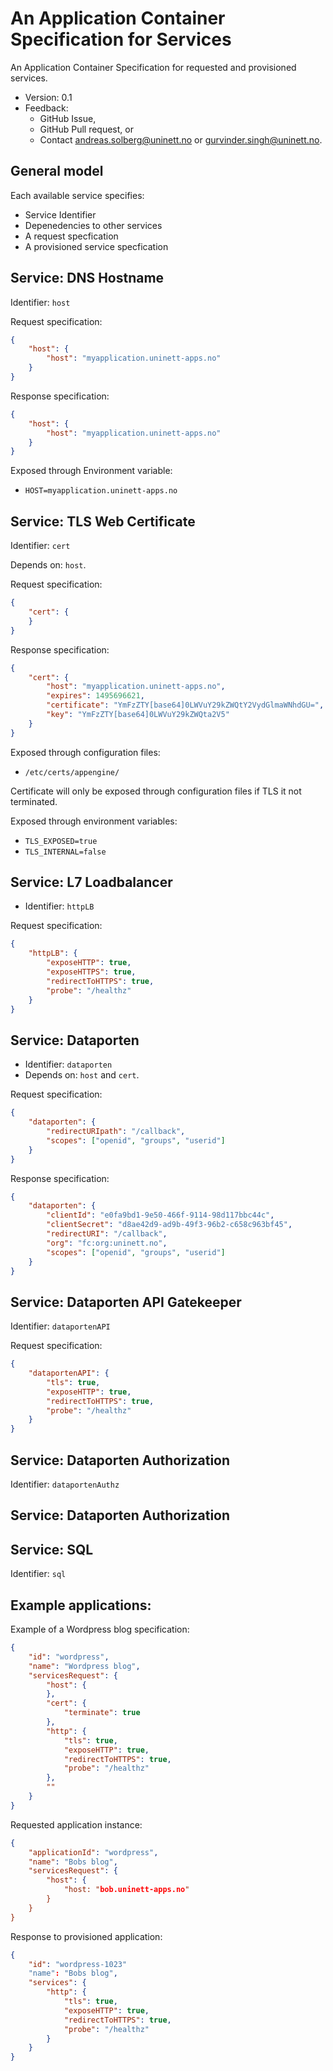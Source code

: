 # An Application Container Specification for Services

An Application Container Specification for requested and provisioned services.

* Version: 0.1
* Feedback: 
  * GitHub Issue,
  * GitHub Pull request, or 
  * Contact <andreas.solberg@uninett.no> or <gurvinder.singh@uninett.no>.



## General model

Each available service specifies:

* Service Identifier
* Depenedencies to other services
* A request specfication
* A provisioned service specfication



## Service: DNS Hostname

Identifier: `host`


Request specification:

```json
{
	"host": {
		"host": "myapplication.uninett-apps.no"		
	}
}
```


Response specification:

```json
{
	"host": {
		"host": "myapplication.uninett-apps.no"		
	}
}
```

Exposed through Environment variable:

* `HOST=myapplication.uninett-apps.no`


## Service: TLS Web Certificate

Identifier: `cert`

Depends on: `host`.

Request specification:

```json
{
	"cert": {
	}
}
```


Response specification:

```json
{
	"cert": {
		"host": "myapplication.uninett-apps.no",
		"expires": 1495696621,
		"certificate": "YmFzZTY[base64]0LWVuY29kZWQtY2VydGlmaWNhdGU=",
		"key": "YmFzZTY[base64]0LWVuY29kZWQta2V5"
	}
}
```

Exposed through configuration files:

* `/etc/certs/appengine/`

Certificate will only be exposed through configuration files if TLS it not terminated.



Exposed through environment variables:

* `TLS_EXPOSED=true`
* `TLS_INTERNAL=false`




## Service: L7 Loadbalancer

* Identifier: `httpLB`



Request specification:

```json
{
	"httpLB": {
		"exposeHTTP": true,
		"exposeHTTPS": true,
		"redirectToHTTPS": true,
		"probe": "/healthz"
	}
}
```


## Service: Dataporten

* Identifier: `dataporten`
* Depends on: `host` and `cert`.


Request specification:

```json
{
	"dataporten": {
		"redirectURIpath": "/callback",
		"scopes": ["openid", "groups", "userid"]
	}
}
```



Response specification:

```json
{
	"dataporten": {
		"clientId": "e0fa9bd1-9e50-466f-9114-98d117bbc44c",
		"clientSecret": "d8ae42d9-ad9b-49f3-96b2-c658c963bf45",
		"redirectURI": "/callback",
		"org": "fc:org:uninett.no",
		"scopes": ["openid", "groups", "userid"]
	}
}
```





## Service: Dataporten API Gatekeeper

Identifier: `dataportenAPI`

Request specification:

```json
{
	"dataportenAPI": {
		"tls": true,
		"exposeHTTP": true,
		"redirectToHTTPS": true,
		"probe": "/healthz"
	}
}
```





## Service: Dataporten Authorization

Identifier: `dataportenAuthz`


## Service: Dataporten Authorization



## Service: SQL

Identifier: `sql`




## Example applications:



Example of a Wordpress blog specification:

```json
{
	"id": "wordpress",
	"name": "Wordpress blog",
	"servicesRequest": {
		"host": {
		},
		"cert": {
			"terminate": true
		},
		"http": {
			"tls": true,
			"exposeHTTP": true,
			"redirectToHTTPS": true,
			"probe": "/healthz"
		},
		""
	}
}
```

Requested application instance:

```json
{
	"applicationId": "wordpress",
	"name": "Bobs blog",
	"servicesRequest": {
		"host": {
			"host: "bob.uninett-apps.no"
		}	
	}
}
```

Response to provisioned application:

```json
{
	"id": "wordpress-1023"
	"name": "Bobs blog",
	"services": {
		"http": {
			"tls": true,
			"exposeHTTP": true,
			"redirectToHTTPS": true,
			"probe": "/healthz"
		}
	}
}
```






